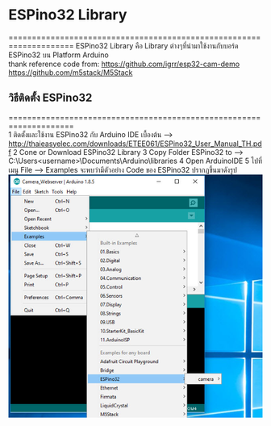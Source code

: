 # ESPino32 Library 
====================================================================
ESPino32 Library คือ Library ต่างๆที่นำมาใช้งานกับบอร์ด ESPino32 บน Platform Arduino  
thank reference code from:
https://github.com/igrr/esp32-cam-demo
https://github.com/m5stack/M5Stack

## วิธีติดตั้ง ESPino32
====================================================================   
1   ติดตั้งและใช้งาน ESPino32 กับ Arduino IDE เบื้องต้น -->  http://thaieasyelec.com/downloads/ETEE061/ESPino32_User_Manual_TH.pdf 
2 Cone or Download  ESPino32 Library 
3 Copy Folder ESPino32 to --> C:\Users\<username>\Documents\Arduino\libraries
4 Open ArduinoIDE 
5  ไปที่เมนู File --> Examples จะพบว่ามีตัวอย่าง Code ของ ESPino32 ปรากฏขึ้นมาดังรูป
![Pin Functions](docs/pic_example_file.jpg)

